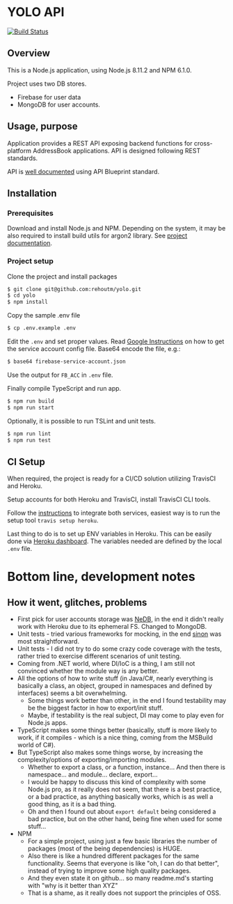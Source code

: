 
# YOLO API

[![Build Status](https://travis-ci.org/rehoutm/yolo.svg?branch=master)](https://travis-ci.org/rehoutm/yolo)

## Overview

This is a Node.js application, using Node.js 8.11.2 and NPM 6.1.0.

Project uses two DB stores.
 - Firebase for user data
 - MongoDB for user accounts.

## Usage, purpose

Application provides a REST API exposing backend functions for cross-platform AddressBook applications. API is designed following REST standards.

API is [well documented](https://yoyolo.docs.apiary.io/#) using API Blueprint standard.

## Installation

### Prerequisites
Download and install Node.js and NPM. Depending on the system, it may be also required to install build utils for argon2 library. See [project documentation](https://github.com/ranisalt/node-argon2#before-installing).

### Project setup

Clone the project and install packages
```bash
$ git clone git@github.com:rehoutm/yolo.git
$ cd yolo
$ npm install
```
Copy the sample .env file

```bash
$ cp .env.example .env
```
Edit the `.env` and set proper values.
Read [Google Instructions](https://firebase.google.com/docs/admin/setup) on how to get the service account config file. Base64 encode the file, e.g.: 
```bash
$ base64 firebase-service-account.json
```
Use the output for `FB_ACC` in `.env` file.

Finally compile TypeScript and run app.

```bash
$ npm run build
$ npm run start
```
Optionally, it is possible to run TSLint and unit tests.
```bash
$ npm run lint
$ npm run test
```

## CI Setup

When required, the project is ready for a CI/CD solution utilizing TravisCI and Heroku.

Setup accounts for both Heroku and TravisCI, install TravisCI CLI tools.

Follow the [instructions](https://docs.travis-ci.com/user/deployment/heroku/) to integrate both services, easiest way is to run the setup tool `travis setup heroku`.

Last thing to do is to set up ENV variables in Heroku. This can be easily done via [Heroku dashboard](https://devcenter.heroku.com/articles/config-vars#using-the-heroku-dashboard). The variables needed are defined by the local `.env` file.

# Bottom line, development notes

## How it went, glitches, problems

- First pick for user accounts storage was [NeDB](https://github.com/louischatriot/nedb), in the end it didn't really work with Heroku due to its ephemeral FS. Changed to MongoDB.
- Unit tests - tried various frameworks for mocking, in the end [sinon](https://github.com/sinonjs/sinon) was most straightforward.
- Unit tests - I did not try to do some crazy code coverage with the tests, rather tried to exercise different scenarios of unit testing.
- Coming from .NET world, where DI/IoC is a thing, I am still not convinced whether the module way is any better.
- All the options of how to write stuff (in Java/C#, nearly everything is basically a class, an object, grouped in namespaces and defined by interfaces) seems a bit overwhelming.
	- Some things work better than other, in the end I found testability may be the biggest factor in how to export/init stuff.
	- Maybe, if testability is the real subject, DI may come to play even for Node.js apps.
- TypeScript makes some things better (basically, stuff is more likely to work, if it compiles - which is a nice thing, coming from the MSBuild world of C#).
- But TypeScript also makes some things worse, by increasing the complexity/options of exporting/importing modules.
	- Whether to export a class, or a function, instance... And then there is namespace... and module... declare, export...
	- I would be happy to discuss this kind of complexity with some Node.js pro, as it really does not seem, that there is a best practice, or a bad practice, as anything basically works, which is as well a good thing, as it is a bad thing.
	- Oh and then I found out about `export default` being considered a bad practice, but on the other hand, being fine when used for some stuff...
- NPM
	- For a simple project, using just a few basic libraries the number of packages (most of the being dependencies) is HUGE.
	- Also there is like a hundred different packages for the same functionality. Seems that everyone is like "oh, I can do that better", instead of trying to improve some high quality packages.
	- And they even state it on github... so many readme.md's starting with "why is it better than XYZ"
	- That is a shame, as it really does not support the principles of OSS.
